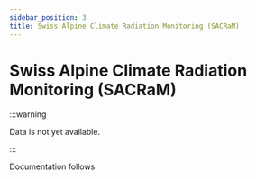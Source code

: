 ```yaml
---
sidebar_position: 3
title: Swiss Alpine Climate Radiation Monitoring (SACRaM)
---
```

<!-- @NOSPELL@ -->

# Swiss Alpine Climate Radiation Monitoring (SACRaM)

:::warning 

Data is not yet available.

:::

Documentation follows.
